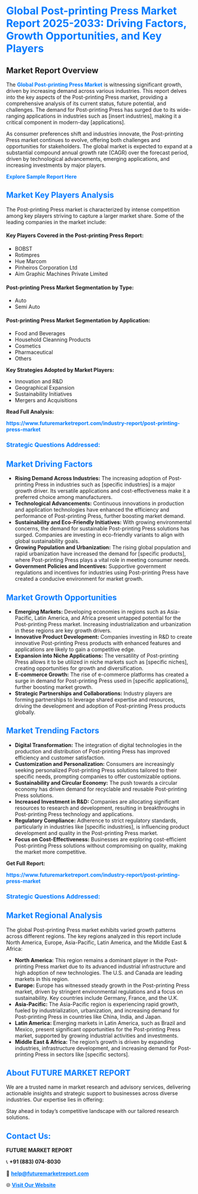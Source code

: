 <h1 style="color: #007BFF;">Global Post-printing Press Market Report 2025-2033: Driving Factors, Growth Opportunities, and Key Players</h1>

<section id="overview">
<h2>Market Report Overview</h2>
<p>The <a href="https://www.futuremarketreport.com/industry-report/post-printing-press-market" style="color: #007BFF; text-decoration: none;"><strong>Global Post-printing Press Market</strong></a> is witnessing significant growth, driven by increasing demand across various industries. This report delves into the key aspects of the Post-printing Press market, providing a comprehensive analysis of its current status, future potential, and challenges. The demand for Post-printing Press has surged due to its wide-ranging applications in industries such as [insert industries], making it a critical component in modern-day [applications].</p>
<p>As consumer preferences shift and industries innovate, the Post-printing Press market continues to evolve, offering both challenges and opportunities for stakeholders. The global market is expected to expand at a substantial compound annual growth rate (CAGR) over the forecast period, driven by technological advancements, emerging applications, and increasing investments by major players.</p>
</section>

<section id="overview">
<p><a href="https://www.futuremarketreport.com/request-sample/reportId=56144" style="color: #007BFF; text-decoration: none;"><strong>Explore Sample Report Here</strong></a></p>
</section>

<section id="key-players">
<h2 style="color: #007BFF;">Market Key Players Analysis</h2>
<p>The Post-printing Press market is characterized by intense competition among key players striving to capture a larger market share. Some of the leading companies in the market include:</p>
<h4>Key Players Covered in the Post-printing Press Report:</h4>
<ul><li>BOBST</li><li>Rotimpres</li><li>Hue Marcom</li><li>Pinheiros Corporation Ltd</li><li>Aim Graphic Machines Private Limited</li></ul>
<h4>Post-printing Press Market Segmentation by Type:</h4>
<ul><li>Auto</li><li>Semi Auto</li></ul>

<h4>Post-printing Press Market Segmentation by Application:</h4>
<ul><li>Food and Beverages</li><li>Household Cleanning Products</li><li>Cosmetics</li><li>Pharmaceutical</li><li>Others</li></ul>
<p><strong>Key Strategies Adopted by Market Players:</strong></p>
<ul>
<li>Innovation and R&D</li>
<li>Geographical Expansion</li>
<li>Sustainability Initiatives</li>
<li>Mergers and Acquisitions</li>
</ul>
</section>

<section>
<p><strong>Read Full Analysis: </strong></p><a href="https://www.futuremarketreport.com/industry-report/post-printing-press-market" style="color: #007BFF; text-decoration: none;"><strong>https://www.futuremarketreport.com/industry-report/post-printing-press-market</strong></a>
<h3 style="color: #007BFF;">Strategic Questions Addressed:</h3>
</section>

<section id="driving-factors">
<h2 style="color: #007BFF;">Market Driving Factors</h2>
<ul>
<li><strong>Rising Demand Across Industries:</strong> The increasing adoption of Post-printing Press in industries such as [specific industries] is a major growth driver. Its versatile applications and cost-effectiveness make it a preferred choice among manufacturers.</li>
<li><strong>Technological Advancements:</strong> Continuous innovations in production and application technologies have enhanced the efficiency and performance of Post-printing Press, further boosting market demand.</li>
<li><strong>Sustainability and Eco-Friendly Initiatives:</strong> With growing environmental concerns, the demand for sustainable Post-printing Press solutions has surged. Companies are investing in eco-friendly variants to align with global sustainability goals.</li>
<li><strong>Growing Population and Urbanization:</strong> The rising global population and rapid urbanization have increased the demand for [specific products], where Post-printing Press plays a vital role in meeting consumer needs.</li>
<li><strong>Government Policies and Incentives:</strong> Supportive government regulations and incentives for industries using Post-printing Press have created a conducive environment for market growth.</li>
</ul>
</section>

<section id="growth-opportunities">
<h2 style="color: #007BFF;">Market Growth Opportunities</h2>
<ul>
<li><strong>Emerging Markets:</strong> Developing economies in regions such as Asia-Pacific, Latin America, and Africa present untapped potential for the Post-printing Press market. Increasing industrialization and urbanization in these regions are key growth drivers.</li>
<li><strong>Innovative Product Development:</strong> Companies investing in R&D to create innovative Post-printing Press products with enhanced features and applications are likely to gain a competitive edge.</li>
<li><strong>Expansion into Niche Applications:</strong> The versatility of Post-printing Press allows it to be utilized in niche markets such as [specific niches], creating opportunities for growth and diversification.</li>
<li><strong>E-commerce Growth:</strong> The rise of e-commerce platforms has created a surge in demand for Post-printing Press used in [specific applications], further boosting market growth.</li>
<li><strong>Strategic Partnerships and Collaborations:</strong> Industry players are forming partnerships to leverage shared expertise and resources, driving the development and adoption of Post-printing Press products globally.</li>
</ul>
</section>

<section id="trending-factors">
<h2 style="color: #007BFF;">Market Trending Factors</h2>
<ul>
<li><strong>Digital Transformation:</strong> The integration of digital technologies in the production and distribution of Post-printing Press has improved efficiency and customer satisfaction.</li>
<li><strong>Customization and Personalization:</strong> Consumers are increasingly seeking personalized Post-printing Press solutions tailored to their specific needs, prompting companies to offer customizable options.</li>
<li><strong>Sustainability and Circular Economy:</strong> The push towards a circular economy has driven demand for recyclable and reusable Post-printing Press solutions.</li>
<li><strong>Increased Investment in R&D:</strong> Companies are allocating significant resources to research and development, resulting in breakthroughs in Post-printing Press technology and applications.</li>
<li><strong>Regulatory Compliance:</strong> Adherence to strict regulatory standards, particularly in industries like [specific industries], is influencing product development and quality in the Post-printing Press market.</li>
<li><strong>Focus on Cost-Effectiveness:</strong> Businesses are exploring cost-efficient Post-printing Press solutions without compromising on quality, making the market more competitive.</li>
</ul>
</section>

<section>
<p><strong>Get Full Report: </strong></p><a href="https://www.futuremarketreport.com/industry-report/post-printing-press-market" style="color: #007BFF; text-decoration: none;"><strong>https://www.futuremarketreport.com/industry-report/post-printing-press-market</strong></a>
<h3 style="color: #007BFF;">Strategic Questions Addressed:</h3>
</section>


<section id="regional-analysis">
<h2 style="color: #007BFF;">Market Regional Analysis</h2>
<p>The global Post-printing Press market exhibits varied growth patterns across different regions. The key regions analyzed in this report include North America, Europe, Asia-Pacific, Latin America, and the Middle East & Africa:</p>
<ul>
<li><strong>North America:</strong> This region remains a dominant player in the Post-printing Press market due to its advanced industrial infrastructure and high adoption of new technologies. The U.S. and Canada are leading markets in this region.</li>
<li><strong>Europe:</strong> Europe has witnessed steady growth in the Post-printing Press market, driven by stringent environmental regulations and a focus on sustainability. Key countries include Germany, France, and the U.K.</li>
<li><strong>Asia-Pacific:</strong> The Asia-Pacific region is experiencing rapid growth, fueled by industrialization, urbanization, and increasing demand for Post-printing Press in countries like China, India, and Japan.</li>
<li><strong>Latin America:</strong> Emerging markets in Latin America, such as Brazil and Mexico, present significant opportunities for the Post-printing Press market, supported by growing industrial activities and investments.</li>
<li><strong>Middle East & Africa:</strong> The region’s growth is driven by expanding industries, infrastructure development, and increasing demand for Post-printing Press in sectors like [specific sectors].</li>
</ul>
</section>

<footer>
<h2 style="color: #007BFF;">About FUTURE MARKET REPORT</h2>
<p>We are a trusted name in market research and advisory services, delivering actionable insights and strategic support to businesses across diverse industries. Our expertise lies in offering:</p>

<p>Stay ahead in today’s competitive landscape with our tailored research solutions.</p>

<h2 style="color: #007BFF;">Contact Us:</h2>
<p><strong>FUTURE MARKET REPORT</strong></p>
<p>📞 <strong>+91 (883) 074-8030</strong></p>
<p>📧 <strong><a href="mailto:help@futuremarketreport.com" style="color: #007BFF;">help@futuremarketreport.com</a></strong></p>
<p>🌐 <strong><a href="https://www.futuremarketreport.com/" style="color: #007BFF;">Visit Our Website</a></strong></p>
</footer>